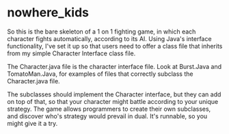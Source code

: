 # nowhere_kids
So this is the bare skeleton of a 1 on 1 fighting game, in which each character fights automatically, according to its AI. 
Using Java's interface functionality, I've set it up so that users need to offer a class file that inherits from my simple Character Interface class file. 

The Character.java file is the character interface file. 
Look at Burst.Java and TomatoMan.Java, for examples of files that correctly subclass the Character.java file.

The subclasses should implement the Character interface, but they can add on top of that, so that your character might battle according to your unique strategy. The game allows programmers to create their own subclasses, and discover who's strategy would prevail in dual. It's runnable, so you might give it a try. 
